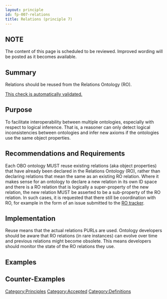 ```yaml
---
layout: principle
id: fp-007-relations
title: Relations (principle 7)
---
```


NOTE
-----

The content of this page is scheduled to be reviewed. Improved wording will be posted as it becomes available.

Summary
-------

Relations should be reused from the Relations Ontology (RO).

[This check is automatically validated.](checks/fp_007)

Purpose
-------

To facilitate interoperability between multiple ontologies, especially with respect to logical inference. That is, a reasoner can only detect logical inconsistencies between ontologies and infer new axioms if the ontologies use the same object properties.

Recommendations and Requirements
--------------

Each OBO ontology MUST reuse existing relations (aka object properties) that have already been declared in the Relations Ontology (RO),
rather than declaring relations that mean the same as an existing RO relation. Where it makes sense for an ontology to declare a new relation in
its own ID space and there is a RO relation that is logically a super-property of the new relation, the new relation MUST be asserted to be
a sub-property of the RO relation. In such cases, it is requested that there still be coordination with RO, for example in the form of an issue
submitted to the [RO tracker](https://github.com/oborel/obo-relations/issues).

Implementation
--------------

Reuse means that the actual relations PURLs are used. Ontology developers should be aware that RO relations (in rare instances) can evolve over time and previous relations might become obsolete. This means developers should monitor the state of the RO relations they use.

Examples
--------

Counter-Examples
----------------

<Category:Principles> <Category:Accepted> <Category:Definitions>
